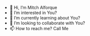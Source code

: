 - 👋 Hi, I’m Mitch Alforque
- 👀 I’m interested in You?
- 🌱 I’m currently learning about You?
- 💞️ I’m looking to collaborate with You?
- 📫 How to reach me? Call Me

<!---
itsmitchyyy/itsmitchyyy is a ✨ special ✨ repository because its `README.md` (this file) appears on your GitHub profile.
You can click the Preview link to take a look at your changes.
--->
